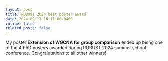 ```yaml
---
layout: post
title: ROBUST 2024 best poster award 
date: 2024-09-13 16:11:00-0400
inline: false
related_posts: false
---
```


My poster **Extension of WGCNA for group comparison** ended up being one of the 4 PhD posters awarded during ROBUST 2024 summer school conference. Congralutations to all other winners!
